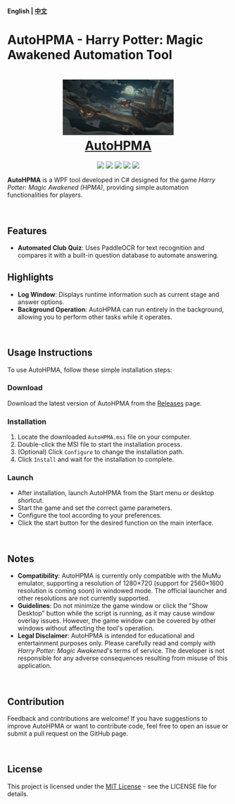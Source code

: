 **English | [中文](README_ZH.md)**

# AutoHPMA - Harry Potter: Magic Awakened Automation Tool

<div align=center>
  <h1 align="center">
  <img src="https://github.com/FelixChristian011226/AutoHPMA/blob/master/AutoHPMA/Assets/hpma.png" width=50%>
  <br/>
  <a href="https://felixchristian011226.github.io/AutoHPMA-Web">AutoHPMA</a>
  </h1>
</div>

<div align=center>
  <img src="https://img.shields.io/badge/build-passing-brightgreen">
  <img src="https://img.shields.io/github/v/release/FelixChristian011226/AutoHPMA">
  <img src="https://img.shields.io/github/license/FelixChristian011226/AutoHPMA">
  <img src="https://img.shields.io/github/downloads/FelixChristian011226/AutoHPMA/total">
  <img src="https://img.shields.io/github/stars/FelixChristian011226/AutoHPMA">
</div>

**AutoHPMA** is a WPF tool developed in C# designed for the game *Harry Potter: Magic Awakened (HPMA)*, providing simple automation functionalities for players.

<br>

## Features
- **Automated Club Quiz**: Uses PaddleOCR for text recognition and compares it with a built-in question database to automate answering.
  
## Highlights
- **Log Window**: Displays runtime information such as current stage and answer options.
- **Background Operation**: AutoHPMA can run entirely in the background, allowing you to perform other tasks while it operates.

<br>

## Usage Instructions

To use AutoHPMA, follow these simple installation steps:

### Download

Download the latest version of AutoHPMA from the [Releases](https://github.com/YourGitHubUsername/AutoHPMA/releases) page.

### Installation

1. Locate the downloaded `AutoHPMA.msi` file on your computer.
2. Double-click the MSI file to start the installation process.
3. (Optional) Click `Configure` to change the installation path.
4. Click `Install` and wait for the installation to complete.

### Launch

- After installation, launch AutoHPMA from the Start menu or desktop shortcut.
- Start the game and set the correct game parameters.
- Configure the tool according to your preferences.
- Click the start button for the desired function on the main interface.

<br>

## Notes

- **Compatibility**: AutoHPMA is currently only compatible with the MuMu emulator, supporting a resolution of 1280×720 (support for 2560×1600 resolution is coming soon) in windowed mode. The official launcher and other resolutions are not currently supported.
- **Guidelines**: Do not minimize the game window or click the "Show Desktop" button while the script is running, as it may cause window overlay issues. However, the game window can be covered by other windows without affecting the tool's operation.
- **Legal Disclaimer**: AutoHPMA is intended for educational and entertainment purposes only. Please carefully read and comply with *Harry Potter: Magic Awakened*'s terms of service. The developer is not responsible for any adverse consequences resulting from misuse of this application.

<br>

## Contribution

Feedback and contributions are welcome! If you have suggestions to improve AutoHPMA or want to contribute code, feel free to open an issue or submit a pull request on the GitHub page.

<br>

## License

This project is licensed under the [MIT License](https://github.com/FelixChristian011226/AutoHPMA/blob/master/LICENSE) - see the LICENSE file for details.
